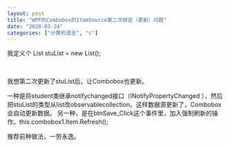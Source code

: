 ```yaml
---
layout: post
title: "WPF的Combobox的ItemSource第二次绑定（更新）问题"
date: "2020-03-24"
categories: ["计算机语言", "c"]
---
```


我定义个 List<Student> stuList = new List<Student>();

 

我想第二次更新了stuList后，让Combobox也更新。

一种是将student类继承notifychanged接口（INotifyPropertyChanged ），然后把stuList的类型从list改observablecollection。这样数据源更新了，Combobox会自动更新数据。 另一种，是在btnSave\_Click这个事件里，加入强制刷新的操作。this.combobox1.Item.Refresh();

推荐前种做法，一劳永逸。
